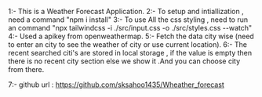 1:- This is a Weather Forecast Application.
2:- To setup and intiallization , need a command "npm i install"
3:- To use All the css styling , need to run an command "npx tailwindcss -i ./src/input.css -o ./src/styles.css --watch"
4:- Used a apikey from openweathermap.
5:- Fetch the data city wise (need to enter an city to see the weather of city or use current location).
6:- The recent searched citi's are stored in local storage , if the value is empty then there is no recent city section else we show it .And  you can choose city from there.

7:- github url : https://github.com/sksahoo1435/Wheather_forecast